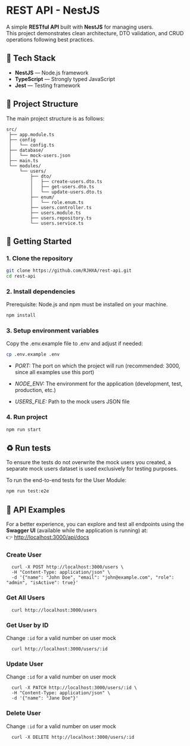 # REST API - NestJS

A simple **RESTful API** built with **NestJS** for managing users.  
This project demonstrates clean architecture, DTO validation, and CRUD operations following best practices.

## 🧰 Tech Stack
- **NestJS** — Node.js framework  
- **TypeScript** — Strongly typed JavaScript  
- **Jest** — Testing framework

## 📂 Project Structure
The main project structure is as follows:

```
src/
 ├── app.module.ts
 ├── config
 │   └── config.ts
 ├── database/
 │   └── mock-users.json
 ├── main.ts
 └── modules/
     └── users/
         ├── dto/
         │   ├── create-users.dto.ts
         │   ├── get-users.dto.ts
         │   └── update-users.dto.ts
         ├── enum/
         │   └── role.enum.ts
         ├── users.controller.ts
         ├── users.module.ts
         ├── users.repository.ts
         └── users.service.ts
```

## 🚀 Getting Started

### 1. Clone the repository
```bash
git clone https://github.com/RJHXA/rest-api.git
cd rest-api
```

### 2. Install dependencies
Prerequisite: Node.js and npm must be installed on your machine.

```bash
npm install
```

### 3. Setup environment variables
Copy the .env.example file to .env and adjust if needed:
```bash
cp .env.example .env
```

- *PORT:* The port on which the project will run (recommended: 3000, since all examples use this port)

- *NODE_ENV:* The environment for the application (development, test, production, etc.)

- *USERS_FILE:* Path to the mock users JSON file

### 4. Run project
```bash
npm run start
```

## ♻️ Run tests

To ensure the tests do not overwrite the mock users you created, a separate mock users dataset is used exclusively for testing purposes.

To run the end-to-end tests for the User Module:

```bash
npm run test:e2e
```

## 📌 API Examples

For a better experience, you can explore and test all endpoints using the **Swagger UI** (available while the application is running) at:  
👉 [http://localhost:3000/api/docs](http://localhost:3000/api/docs)

### Create User
```
  curl -X POST http://localhost:3000/users \
  -H "Content-Type: application/json" \
  -d '{"name": "John Doe", "email": "john@example.com", "role": "admin", "isActive": true}'
```

### Get All Users
```
  curl http://localhost:3000/users
```

### Get User by ID
Change `:id` for a valid number on user mock
```
  curl http://localhost:3000/users/:id
```

### Update User
Change `:id` for a valid number on user mock
```
  curl -X PATCH http://localhost:3000/users/:id \
  -H "Content-Type: application/json" \
  -d '{"name": "Jane Doe"}'
```

### Delete User
Change `:id` for a valid number on user mock
```
  curl -X DELETE http://localhost:3000/users/:id
```